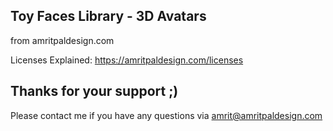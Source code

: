 Toy Faces Library - 3D Avatars
------------------------
from amritpaldesign.com

Licenses Explained: https://amritpaldesign.com/licenses

Thanks for your support ;)
--------------------------

Please contact me if you have any questions via amrit@amritpaldesign.com
